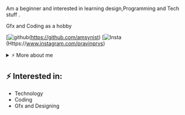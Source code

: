 Am a beginner and interested in learning design,Programming and Tech stuff .

  Gfx and Coding as a hobby

[![github](https://img.shields.io/static/v1?style=flat-square&logo=github&label=&message=@Amsynist&color=5b5b5b&labelColor=5b5b5b)(https://github.com/amsynist)
[![Insta](https://img.shields.io/badge/Instagram-E4405F?style=for-the-badge&logo=instagram&logoColor=white)(Https://www.instagram.com/pravinprvs)
<details>
<summary>⚡️ More about me</summary>
<br />


![amsynist github stats](https://github-readme-stats.vercel.app/api?username=amsynist&count_private=true&show_icons=true&theme=onedark)
</details>

## ⚡ Interested in:
- Technology
- Coding
- Gfx and Designing 

